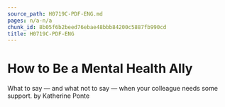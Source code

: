 ```yaml
---
source_path: H0719C-PDF-ENG.md
pages: n/a-n/a
chunk_id: 8b05f6b2beed76ebae48bbb84200c5887fb990cd
title: H0719C-PDF-ENG
---
```

# How to Be a Mental Health Ally

What to say — and what not to say — when your colleague needs some support. by Katherine Ponte
